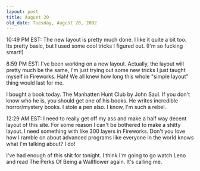 ```yaml
---
layout: post
title: August 20
old_date: Tuesday, August 20, 2002
---
```


10:49 PM EST: The new layout is pretty much done. I like it quite a bit too.
Its pretty basic, but I used some cool tricks I figured out. (I'm so fucking
smart!)

8:59 PM EST: I've been working on a new layout. Actually, the layout will
pretty much be the same, I'm just trying out some new tricks I just taught
myself in Fireworks. Hah! We all knew how long this whole "simple layout"
thing would last for me.

I bought a book today. The Manhatten Hunt Club by John Saul. If you don't know
who he is, you should get one of his books. He writes incredible
horror/mystery books. I stole a pen also. I know, I'm such a rebel.

12:29 AM EST: I need to really get off my ass and make a half way decent
layout of this site. For some reason I can't be bothered to make a shitty
layout. I need something with like 300 layers in Fireworks. Don't you love how
I ramble on about advanced programs like everyone in the world knows what I'm
talking about? I do!

I've had enough of this shit for tonight. I think I'm going to go watch Leno
and read The Perks Of Being a Wallflower again. It's calling me.
